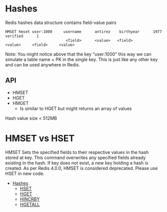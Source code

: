 
# Hashes

Redis hashes data structure contains field-value pairs


```                                      
HMSET hmset user:1000     username      antirez    birthyear      1977      verified      1
                           <field>      <value>   <field>        <value>     <field>     <value>
```


Note: You might notice above that  the key “user:1000” this way we can simulate a table name + PK in the single key. This is just like any other key and can be used anywhere in Redis. 

## API
  - HMSET
  - HGET 
  - HMGET 
      - Is similar to HGET but might returns  an array of values

Hash value size < 512MB

# HMSET vs HSET

HMSET Sets the specified fields to their respective values in the hash stored at key. This command overwrites any specified fields already existing in the hash. If key does not exist, a new key holding a hash is created.
As per Redis 4.0.0, HMSET is considered deprecated. Please use HSET in new code.

- [Hashes](https://github.com/collabnix/redis/blob/master/datastructure/hashes/README.md)
  - [HSET](https://github.com/collabnix/redis/blob/master/datastructure/hashes/README.md#hset)
  - [HGET](https://github.com/collabnix/redis/blob/master/datastructure/hashes/README.md#hget)
  - [HINCRBY](https://github.com/collabnix/redis/blob/master/datastructure/hashes/README.md#hincrby)
  - [HGETALL](https://github.com/collabnix/redis/blob/master/datastructure/hashes/README.md#hgetall)
